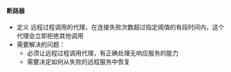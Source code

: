 

#### 断路器
- 定义 远程过程调用的代理，在连接失败次数超过指定阈值的有段时间内，这个代理会立即拒绝其他调用
- 需要解决的问题：
	- 必须让远程过程调用代理，有正确处理无响应服务的能力
	- 需要决定如何从失败的远程服务中恢复